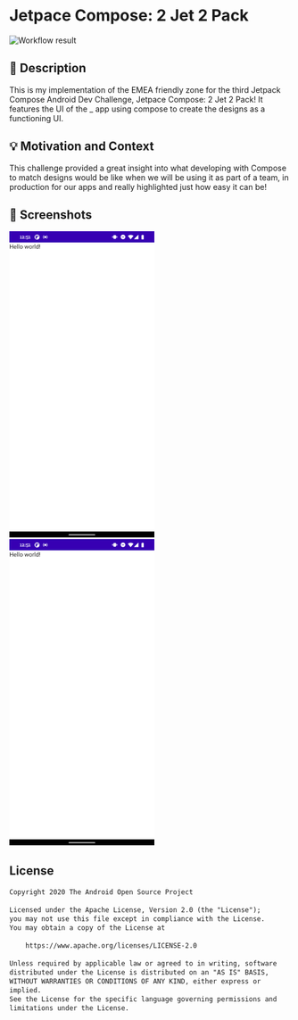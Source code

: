 # Jetpace Compose: 2 Jet 2 Pack

![Workflow result](https://github.com/josh9595/AndroidDevChallengeCompose3-2/workflows/Check/badge.svg)


## :scroll: Description
This is my implementation of the EMEA friendly zone for the third Jetpack Compose Android Dev Challenge, Jetpace Compose: 2 Jet 2 Pack!
It features the UI of the _ app using compose to create the designs as a functioning UI.


## :bulb: Motivation and Context
This challenge provided a great insight into what developing with Compose to match designs would be like when we will be using it as part of a team, in production for our apps and really highlighted just how easy it can be!


## :camera_flash: Screenshots
<!-- You can add more screenshots here if you like -->
<img src="/results/screenshot_1.png" width="260">&emsp;<img src="/results/screenshot_2.png" width="260">

## License
```
Copyright 2020 The Android Open Source Project

Licensed under the Apache License, Version 2.0 (the "License");
you may not use this file except in compliance with the License.
You may obtain a copy of the License at

    https://www.apache.org/licenses/LICENSE-2.0

Unless required by applicable law or agreed to in writing, software
distributed under the License is distributed on an "AS IS" BASIS,
WITHOUT WARRANTIES OR CONDITIONS OF ANY KIND, either express or implied.
See the License for the specific language governing permissions and
limitations under the License.
```